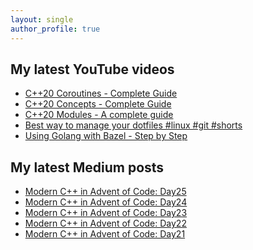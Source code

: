 ```yaml
---
layout: single
author_profile: true
---
```


## My latest YouTube videos

<!--START_SECTION:youtube-->
* [C++20 Coroutines - Complete Guide](https:&#x2F;&#x2F;www.youtube.com&#x2F;watch?v&#x3D;w-dmOHhBX9o)
* [C++20 Concepts  - Complete Guide](https:&#x2F;&#x2F;www.youtube.com&#x2F;watch?v&#x3D;1So7onMFxJM)
* [C++20 Modules - A complete guide](https:&#x2F;&#x2F;www.youtube.com&#x2F;watch?v&#x3D;WRCwciJ5MTE)
* [Best way to manage your dotfiles #linux #git #shorts](https:&#x2F;&#x2F;www.youtube.com&#x2F;watch?v&#x3D;LHrB4TcU1JM)
* [Using Golang with Bazel - Step by Step](https:&#x2F;&#x2F;www.youtube.com&#x2F;watch?v&#x3D;mXLrk0ipwz4)
<!--END_SECTION:youtube-->

## My latest Medium posts

<!--START_SECTION:medium-->
* [Modern C++ in Advent of Code: Day25](https:&#x2F;&#x2F;itnext.io&#x2F;modern-c-in-advent-of-code-day25-29630dd6b5d9?source&#x3D;rss-1e1de1006a93------2)
* [Modern C++ in Advent of Code: Day24](https:&#x2F;&#x2F;itnext.io&#x2F;modern-c-in-advent-of-code-day24-4a7a11000778?source&#x3D;rss-1e1de1006a93------2)
* [Modern C++ in Advent of Code: Day23](https:&#x2F;&#x2F;itnext.io&#x2F;modern-c-in-advent-of-code-day23-cb9a0cc30ee3?source&#x3D;rss-1e1de1006a93------2)
* [Modern C++ in Advent of Code: Day22](https:&#x2F;&#x2F;itnext.io&#x2F;modern-c-in-advent-of-code-day22-ff85b2540d9b?source&#x3D;rss-1e1de1006a93------2)
* [Modern C++ in Advent of Code: Day21](https:&#x2F;&#x2F;itnext.io&#x2F;modern-c-in-advent-of-code-day21-237edcc5034e?source&#x3D;rss-1e1de1006a93------2)
<!--END_SECTION:medium-->
